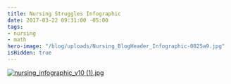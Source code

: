 ```yaml
---
title: Nursing Struggles Infographic
date: 2017-03-22 09:31:00 -05:00
tags:
- nursing
- math
hero-image: "/blog/uploads/Nursing_BlogHeader_Infographic-0825a9.jpg"
isHidden: true
---
```


[![nursing_infographic_v10 (1).jpg](/blog/uploads/nursing_infographic_v10%20(1).jpg)](https://www.wyzant.com/blog/uploads/nursing_infographic_v10%20(1).jpg)